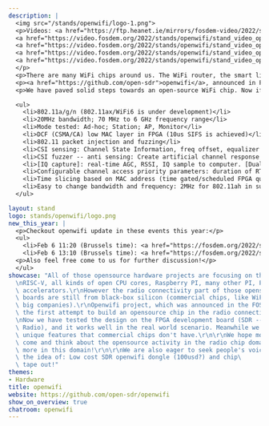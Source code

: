 ```yaml
---
description: |
  <img src="/stands/openwifi/logo-1.png">
  <p>Videos: <a href="https://ftp.heanet.ie/mirrors/fosdem-video/2022/stands/openwifi/stand_video_openwifi_video1.webm">The 1st demo</a>, 
  <a href="https://video.fosdem.org/2022/stands/openwifi/stand_video_openwifi_video2.webm">Flash 2020</a>, 
  <a href="https://video.fosdem.org/2022/stands/openwifi/stand_video_openwifi_video3.webm">Low latency gaming</a>, 
  <a href="https://video.fosdem.org/2022/stands/openwifi/stand_video_openwifi_video4.webm">FOSDEM 2020</a>, 
  <a href="https://video.fosdem.org/2022/stands/openwifi/stand_video_openwifi_video5.webm">Libreplanet 2021</a>
  </p>
  <p>There are many WiFi chips around us. The WiFi router, the smart light, the TV, the phone, etc., all have WiFi chips inside. Ever imagine replacing those chips with an open-source chip?</p>
  <p><a href="https://github.com/open-sdr">openwifi</a>, announced in FOSDEM’20, is the 1st opensource WiFi chip design (802.11a/g/n, ax is coming) which includes Verilog source code for the chip and C source code for the Linux driver.</p>
  <p>We have paved solid steps towards an open-source WiFi chip. Now if you have commercial off the shelf FPGA boards, you can download our design onto your board and start to use this FPGA based WiFi in the same way as other commercial WiFi chips! The FPGA board could become WiFi AP, WiFi client, ad-hoc node or sniffer, etc. Just like a Raspberry PI! Besides the standard WiFi functionality, it also has some special features.</p>

  <ul>
    <li>802.11a/g/n (802.11ax/WiFi6 is under development)</li>
    <li>20MHz bandwidth; 70 MHz to 6 GHz frequency range</li>
    <li>Mode tested: Ad-hoc; Station; AP, Monitor</li>
    <li>DCF (CSMA/CA) low MAC layer in FPGA (10us SIFS is achieved)</li>
    <li>802.11 packet injection and fuzzing</li>
    <li>CSI sensing: Channel State Information, freq offset, equalizer to computer</li>
    <li>CSI fuzzer -- anti sensing: Create artificial channel response in WiFi transmitter</li>
    <li>[IQ capture]: real-time AGC, RSSI, IQ sample to computer. [Dual antenna version]</li>
    <li>Configurable channel access priority parameters: duration of RTS/CTS, CTS-to-self, SIFS/DIFS/xIFS/slot-time/CW/etc</li>
    <li>Time slicing based on MAC address (time gated/scheduled FPGA queues)</li>
    <li>Easy to change bandwidth and frequency: 2MHz for 802.11ah in sub-GHz; 10MHz for 802.11p/vehicle in 5.9GHz</li>
  </ul>

layout: stand
logo: stands/openwifi/logo.png
new_this_year: |
  <p>Checkout openwifi update in these events this year:</p>
  <ul>
    <li>Feb 6 11:20 (Brussels time): <a href="https://fosdem.org/2022/schedule/event/openwifipynqz1/">Bring openwifi to PYNQ-Z1 with ultra low cost</a> in Libre-Open VLSI and FPGA devroom.</li>
    <li>Feb 6 13:10 (Brussels time): <a href="https://fosdem.org/2022/schedule/event/radio_openwifi/">Opensource WiFi chip (openwifi) progress and future plan</a> in Free Software Radio devroom.</li>
  <p>Also feel free come to us for further discussion!</p>
  </ul>
showcase: "All of those opensource hardware projects are focusing on the CPU side:\r\
  \nRISC-V, all kinds of open CPU cores, Raspberry PI, many other PI, PINE64, openWRT, AI/machine-learning\
  \ accelerators.\r\nHowever the radio connectivity part of those opensource hardware\
  \ boards are still from black-box silicon (commercial chips, like WiFi chips from\
  \ big companies).\r\nOpenwifi project, which was announced in the FOSDEM'20, is\
  \ the first attempt to build an opensource chip in the radio connectivity domain!\r\
  \nNow we have tested the design on the FPGA development board (SDR -- Software Defined\
  \ Radio), and it works well in the real world scenario. Meanwhile we also add some\
  \ unique features that commercial chips don't have.\r\n\r\nWe hope more people can\
  \ come and think about the opensource activity in the radio chip domain, and invest\
  \ more in this domain!\r\n\r\nWe are also eager to seek people's voice and help about\
  \ the idea of: Low cost SDR openwifi dongle (100usd?) and chip\
  \ tape out!"
themes:
- Hardware
title: openwifi
website: https://github.com/open-sdr/openwifi
show_on_overview: true
chatroom: openwifi
---
```

